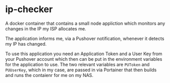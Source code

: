 # ip-checker

A docker container that contains a small node appliction which monitors any changes in the IP my ISP allocates me.

The application informs me, via a Pushover notification, whenever it detects my IP has changed.

To use this application you need an Application Token and a User Key from your Pushover account which then can be put in the environment variables for the application to use. The two relevant variables are `PUToken` and `PUUserKey`, which in my case, are passed in via Portainer that then builds and runs the contaienr for me on my NAS.

